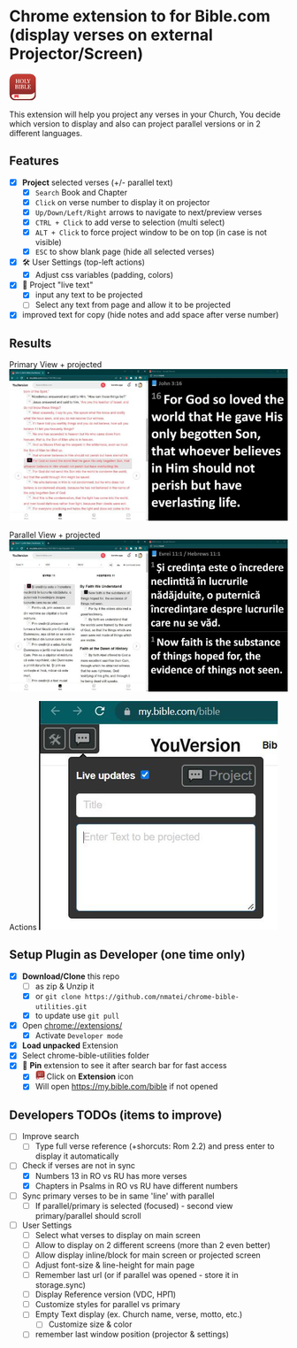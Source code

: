# Chrome extension to for Bible.com (display verses on external Projector/Screen)

![icon](icon-48.png)

This extension will help you project any verses in your Church,
You decide which version to display and also can project parallel versions
or in 2 different languages.

## Features

- [x] **Project** selected verses (+/- parallel text)
  - [x] `Search` Book and Chapter
  - [x] `Click` on verse number to display it on projector
  - [x] `Up/Down/Left/Right` arrows to navigate to next/preview verses
  - [x] `CTRL + Click` to add verse to selection (multi select)
  - [x] `ALT + Click` to force project window to be on top (in case is not visible)
  - [x] `ESC` to show blank page (hide all selected verses)
- [x] 🛠 User Settings (top-left actions)
  - [x] Adjust css variables (padding, colors)
- [x] 💬 Project "live text"
  - [x] input any text to be projected
  - [ ] Select any text from page and allow it to be projected
- [x] improved text for copy (hide notes and add space after verse number)

## Results

Primary View + projected
![Primary](screens/primary.jpg)

Parallel View + projected
![Parallel](screens/parallel.jpg)

Actions
![Actions](screens/actions.jpg)


## Setup Plugin as Developer (one time only)

- [x] **Download/Clone** this repo
  - [ ] as zip & Unzip it
  - [x] or `git clone https://github.com/nmatei/chrome-bible-utilities.git`
  - [x] to update use `git pull`
- [x] Open [chrome://extensions/](chrome://extensions/)
  - [x] Activate `Developer mode`
- [x] **Load unpacked** Extension
- [x] Select chrome-bible-utilities folder
- [x] 📌 **Pin** extension to see it after search bar for fast access
  - [x] ![icon](icon-16.png) Click on **Extension** icon
  - [x] Will open https://my.bible.com/bible if not opened

## Developers TODOs (items to improve)

- [ ] Improve search
  - [ ] Type full verse reference (+shorcuts: Rom 2.2) and press enter to display it automatically
- [ ] Check if verses are not in sync 
  - [x] Numbers 13 in RO vs RU has more verses
  - [x] Chapters in Psalms in RO vs RU have different numbers
- [ ] Sync primary verses to be in same 'line' with parallel
  - [ ] If parallel/primary is selected (focused) - second view primary/parallel should scroll
- [ ] User Settings
  - [ ] Select what verses to display on main screen
  - [ ] Allow to display on 2 different screens (more than 2 even better)
  - [ ] Allow display inline/block for main screen or projected screen
  - [ ] Adjust font-size & line-height for main page
  - [ ] Remember last url (or if parallel was opened - store it in storage.sync)
  - [ ] Display Reference version (VDC, НРП)
  - [ ] Customize styles for parallel vs primary
  - [ ] Empty Text display (ex. Church name, verse, motto, etc.)
    - [ ] Customize size & color
  - [ ] remember last window position (projector & settings)
